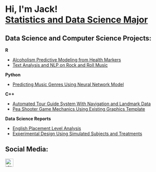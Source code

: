 <h1>Hi, I'm Jack! <br/><a href="www.linkedin.com/in/jack-stapholz-586559303">Statistics and Data Science Major</a>

<h2>Data Science and Computer Science Projects:</h2>

<b>R</b>
  - [Alcoholism Predictive Modeling from Health Markers](https://github.com/staphoja/PredictiveAnalysis)
  - [Text Analysis and NLP on Rock and Roll Music](https://github.com/staphoja/TextAnalysis)

<b>Python</b>
  - [Predicting Music Genres Using Neural Network Model](https://github.com/staphoja/NeuralNetworkModel)

<b>C++</b>
  - [Automated Tour Guide System With Navigation and Landmark Data](https://github.com/staphoja/AutomatedTourCPP)
  - [Pea Shooter Game Mechanics Using Existing Graphics Template](https://github.com/staphoja/PeaShooterGameCPP)

<b>Data Science Reports</b>
  - [English Placement Level Analysis](https://github.com/staphoja/EnglishPlacementReport)
  - [Experimental Design Using Simulated Subjects and Treatments](https://github.com/staphoja/ExperimentalDesign)

<h2> Social Media:</h2>

[<img align="left" alt="staphoja | LinkedIn" width="26px" src="https://cdn.jsdelivr.net/npm/simple-icons@v3/icons/linkedin.svg" />][linkedin]

[linkedin]: www.linkedin.com/in/jack-stapholz-586559303/

